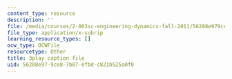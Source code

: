 ```yaml
---
content_type: resource
description: ''
file: /media/courses/2-003sc-engineering-dynamics-fall-2011/56208e979ce87b87efbdc821b525a0f0_cd8lDtAtJbE.srt
file_type: application/x-subrip
learning_resource_types: []
ocw_type: OCWFile
resourcetype: Other
title: 3play caption file
uid: 56208e97-9ce8-7b87-efbd-c821b525a0f0
---
```

